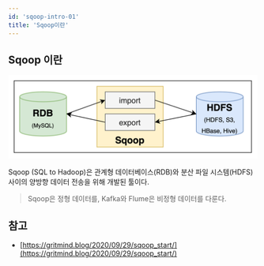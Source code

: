 ```yaml
---
id: 'sqoop-intro-01'
title: 'Sqoop이란'
---
```


## Sqoop 이란

![sqoop](https://github.com/wookiist/til.wookiist.dev/blob/documentation/static/img/Data_Engineering/Introduction/sqoop-arch.png?raw=true)

Sqoop (SQL to Hadoop)은 관계형 데이터베이스(RDB)와 분산 파일 시스템(HDFS) 사이의 양방향 데이터 전송을 위해 개발된 툴이다.

> Sqoop은 정형 데이터를, Kafka와 Flume은 비정형 데이터를 다룬다. 

## 참고
* [https://gritmind.blog/2020/09/29/sqoop_start/](https://gritmind.blog/2020/09/29/sqoop_start/)